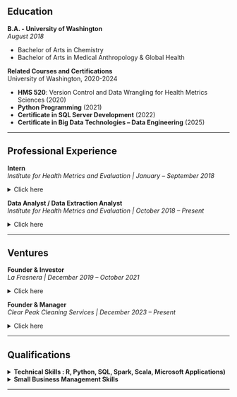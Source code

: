 ## Education

**B.A. - University of Washington**  
_August 2018_  
- Bachelor of Arts in Chemistry  
- Bachelor of Arts in Medical Anthropology & Global Health  

**Related Courses and Certifications**  
University of Washington, 2020-2024  
- **HMS 520**: Version Control and Data Wrangling for Health Metrics Sciences (2020)
- **Python Programming** (2021)
- **Certificate in SQL Server Development** (2022)
- **Certificate in Big Data Technologies – Data Engineering** (2025)

---

## Professional Experience

**Intern**  
_Institute for Health Metrics and Evaluation | January – September 2018_

<details>
  <summary>Click here</summary>

• Performed Upper Respiratory Infections & Hearing Loss scientific literature screenings and extractions.

</details>

**Data Analyst / Data Extraction Analyst**  
_Institute for Health Metrics and Evaluation | October 2018 – Present_

<details>
  <summary>Click here</summary>
  
  • Conducted ad-hoc analytical work, including vetting data pipelines, creating visualizations, updating legacy code, and developing code for data verification and quality management.<br>
  • Managed and maintained the integrity of large data bins focused on maternal causes (both nonfatal and fatal) and infertility, ensuring data consistency across multiple datasets.<br>
  • Led data landscaping initiatives, identifying gaps, inconsistencies, and opportunities for enhanced data reliability in maternal health research.<br>
  • Ran, transformed, and developed new procedures for maternal, STI, and infertility data/code pipelines.<br>
  • Utilized HPC clusters and IDEs for version control and running R, STATA, and Python code.<br>

</details>

---

## Ventures

**Founder & Investor**  
_La Fresnera | December 2019 – October 2021_

<details>
  <summary>Click here</summary>
  
  • Mission-driven startup for the growth of Organic Cacao Farming & Regenerative Agriculture.

</details>

**Founder & Manager**  
_Clear Peak Cleaning Services | December 2023 – Present_
<details>
  <summary>Click here</summary>
  - Recruited, trained, and supervised a team of cleaning staff, ensuring high standards of service and customer satisfaction.<br>
  - Conducted market analysis to identify growth opportunities and expand the customer base.<br>
  - Managed budgeting, financial planning, and expense management to ensure profitability, while outsourcing administrative duties such as payroll management.<br>
  - Designed and created marketing content for the company website and other platforms.<br>
  - [Visit Clear Peak Cleaning Services](https://clearpeakcleaning.com)
</details>

---

## Qualifications

<details>
  <summary><strong>Technical Skills : R, Python, SQL, Spark, Scala, Microsoft Applications)</strong></summary>

**Version Control:** Git, Powershell<br>
**Programming Libraries & Tools:**<br>
  • **R**: dplyr, tidyverse, plyr, devtools, ggplot2, data.table, DT
  • **Python**: NumPy, SciPy, Pandas<br>
  • Tools: Jupyter Lab, R Studio, Anaconda, SSMS, Visual Studio/Code<br>
  • Platforms: GHDx, PubMed, Canva, Squarespace UX, Gusto, BookingKoala, Mailchimp, Adobe graphic design apps<br>

</details>

<details>
  <summary><strong>Small Business Management Skills</strong></summary>
  <br>

• Experience in entrepreneurship, operations, and employee & client relations.

</details>

---
